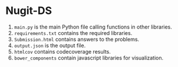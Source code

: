 Nugit-DS
========
1. `main.py` is the main Python file calling functions in other libraries. 
2. `requirements.txt` contains the required libraries. 
3. `Submission.html` contains answers to the problems. 
4. `output.json` is the output file. 
5. `htmlcov` contains codecoverage results. 
6. `bower_components` contain javascript libraries for visualization. 


